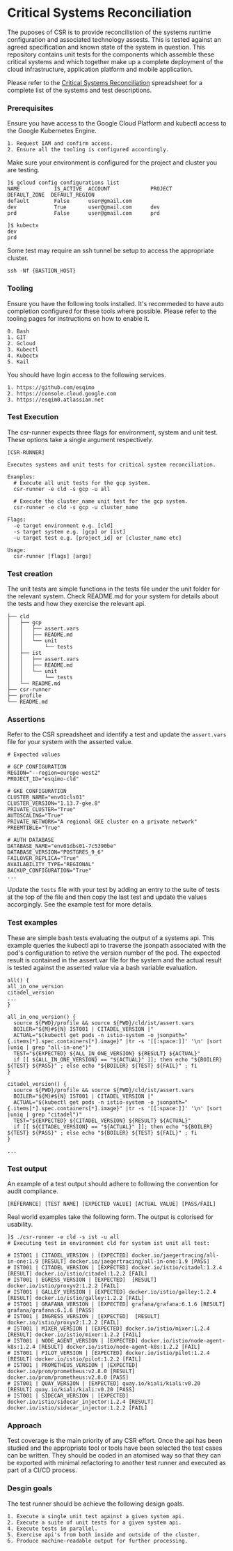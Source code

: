# Critical Systems Reconciliation

The puposes of CSR is to provide reconcilistion of the systems runtime 
configuration and associated technology assests. This is tested against an
agreed specification and known state of the system in question. This repository 
contains unit tests for the components which assemble these critical systems 
and which together make up a complete deployment of the cloud infrastructure, 
application platform and mobile application. 

Please refer to the [Critical Systems Reconciliation](https://docs.google.com/spreadsheets/d/1gzs2w-LGdzIi3_5Svzx3V4TMrq8kxnsLZLl0c8VeA1A/edit?ts=5d66d0b1#gid=0) spreadsheet
for a complete list of the systems and test descriptions.

### Prerequisites
Ensure you have access to the Google Cloud Platform and kubectl access to the
Google Kubernetes Engine.
```
1. Request IAM and confirm access.
2. Ensure all the tooling is configured accordingly.
```

Make sure your environment is configured for the project and cluster you are testing.
```
]$ gcloud config configurations list 
NAME           IS_ACTIVE  ACCOUNT             PROJECT        DEFAULT_ZONE  DEFAULT_REGION
default        False      user@gmail.com
dev            True       user@gmail.com      dev
prd            False      user@gmail.com      prd

]$ kubectx
dev
prd
```

Some test may require an ssh tunnel be setup to access the appropriate cluster.
```
ssh -Nf {BASTION_HOST}
```

### Tooling
Ensure you have the following tools installed. It's recommeded to have auto 
completion configured for these tools where possible. Please refer to the 
tooling pages for instructions on how to enable it. 
```
0. Bash
1. GIT
2. Gcloud
3. Kubectl
4. Kubectx
5. Kail
```

You should have login access to the following services.
```
1. https://github.com/esqimo
2. https://console.cloud.google.com
3. https://esqim0.atlassian.net
```

### Test Execution
The csr-runner expects three flags for environment, system and unit test.
These options take a single argument respectively. 
```
[CSR-RUNNER]

Executes systems and unit tests for critical system reconciliation.

Examples:
  # Execute all unit tests for the gcp system.
  csr-runner -e cld -s gcp -u all

  # Execute the cluster_name unit test for the gcp system.
  csr-runner -e cld -s gcp -u cluster_name

Flags:
  -e target environment e.g. [cld]
  -s target system e.g. [gcp] or [ist]
  -u target test e.g. [project_id] or [cluster_name etc] 

Usage:
  csr-runner [flags] [args]
```

### Test creation
The unit tests are simple functions in the tests file under the unit folder for 
the relevant system. Check README.md for your system for details about the 
tests and how they exercise the relevant api.
```
├── cld				
│   ├── gcp
│   │   ├── assert.vars
│   │   ├── README.md
│   │   └── unit
│   │       └── tests
│   ├── ist
│   │   ├── assert.vars
│   │   ├── README.md
│   │   └── unit
│   │       └── tests
│   └── README.md
├── csr-runner
├── profile
└── README.md
```

### Assertions

Refer to the CSR spreadsheet and identify a test and update the
`assert.vars` file for your system with the asserted value.
```
# Expected values  

# GCP CONFIGURATION
REGION="--region=europe-west2"
PROJECT_ID="esqimo-cld"

# GKE CONFIGURATION
CLUSTER_NAME="env01cls01"
CLUSTER_VERSION="1.13.7-gke.8"
PRIVATE_CLUSTER="True"
AUTOSCALING="True"
PRIVATE_NETWORK="A regional GKE cluster on a private network"
PREEMTIBLE="True"

# AUTH DATABASE
DATABASE_NAME="env01dbs01-7c5390be"
DATABASE_VERSION="POSTGRES_9_6"
FAILOVER_REPLICA="True"
AVAILABILITY_TYPE="REGIONAL"
BACKUP_CONFIGURATION="True"
...
```

Update the `tests` file with your test by adding an entry to the suite of tests
at the top of the file and then copy the last test and update the values 
accorgingly. See the example test for more details.

### Test examples

These are simple bash tests evaluating the output of a systems api. This 
example queries the kubectl api to traverse the jsonpath associated with
the pod's configuration to retive the version number of the pod. The expected
result is contained in the assert.var file for the system and the actual 
result is tested against the asserted value via a bash variable evaluation.
```
all() {
all_in_one_version
citadel_version
...
}

all_in_one_version() {
  source ${PWD}/profile && source ${PWD}/cld/ist/assert.vars
  BOILER="${M}#${N} IST001 | CITADEL_VERSION |"
  ACTUAL="$(kubectl get pods -n istio-system -o jsonpath="{.items[*].spec.containers[*].image}" |tr -s '[[:space:]]' '\n' |sort |uniq | grep "all-in-one")"
  TEST="${EXPECTED} ${ALL_IN_ONE_VERSION} ${RESULT} ${ACTUAL}"
  if [[ ${ALL_IN_ONE_VERSION} == "${ACTUAL}" ]]; then echo "${BOILER} ${TEST} ${PASS}" ; else echo "${BOILER} ${TEST} ${FAIL}" ; fi
}

citadel_version() {
  source ${PWD}/profile && source ${PWD}/cld/ist/assert.vars
  BOILER="${M}#${N} IST001 | CITADEL_VERSION |"
  ACTUAL="$(kubectl get pods -n istio-system -o jsonpath="{.items[*].spec.containers[*].image}" |tr -s '[[:space:]]' '\n' |sort |uniq | grep "citadel")"
  TEST="${EXPECTED} ${CITADEL_VERSION} ${RESULT} ${ACTUAL}"
  if [[ ${CITADEL_VERSION} == "${ACTUAL}" ]]; then echo "${BOILER} ${TEST} ${PASS}" ; else echo "${BOILER} ${TEST} ${FAIL}" ; fi
}

...
```

### Test output
An example of a test output should adhere to following the convention for 
audit compliance.
```
[REFERANCE] [TEST NAME] [EXPECTED VALUE] [ACTUAL VALUE] [PASS/FAIL]
``` 

Real world examples take the following form. The output is colorised for usability.
```
]$ ./csr-runner -e cld -s ist -u all
# Executing test in environment cld for system ist unit all test:

# IST001 | CITADEL_VERSION | [EXPECTED] docker.io/jaegertracing/all-in-one:1.9 [RESULT] docker.io/jaegertracing/all-in-one:1.9 [PASS]
# IST001 | CITADEL_VERSION | [EXPECTED] docker.io/istio/citadel:1.2.4 [RESULT] docker.io/istio/citadel:1.2.2 [FAIL]
# IST001 | EGRESS_VERSION | [EXPECTED]  [RESULT] docker.io/istio/proxyv2:1.2.2 [FAIL]
# IST001 | GALLEY_VERSION | [EXPECTED] docker.io/istio/galley:1.2.4 [RESULT] docker.io/istio/galley:1.2.2 [FAIL]
# IST001 | GRAFANA_VERSION | [EXPECTED] grafana/grafana:6.1.6 [RESULT] grafana/grafana:6.1.6 [PASS]
# IST001 | INGRESS_VERSION | [EXPECTED]  [RESULT] docker.io/istio/proxyv2:1.2.2 [FAIL]
# IST001 | MIXER_VERSION | [EXPECTED] docker.io/istio/mixer:1.2.4 [RESULT] docker.io/istio/mixer:1.2.2 [FAIL]
# IST001 | NODE_AGENT_VERSION | [EXPECTED] docker.io/istio/node-agent-k8s:1.2.4 [RESULT] docker.io/istio/node-agent-k8s:1.2.2 [FAIL]
# IST001 | PILOT_VERSION | [EXPECTED] docker.io/istio/pilot:1.2.4 [RESULT] docker.io/istio/pilot:1.2.2 [FAIL]
# IST001 | PROMETHEUS_VERSION | [EXPECTED] docker.io/prom/prometheus:v2.8.0 [RESULT] docker.io/prom/prometheus:v2.8.0 [PASS]
# IST001 | QUAY_VERSION | [EXPECTED] quay.io/kiali/kiali:v0.20 [RESULT] quay.io/kiali/kiali:v0.20 [PASS]
# IST001 | SIDECAR_VERSION | [EXPECTED] docker.io/istio/sidecar_injector:1.2.4 [RESULT] docker.io/istio/sidecar_injector:1.2.2 [FAIL]
```

### Approach
Test coverage is the main priority of any CSR effort. Once the api has been
studied and the appropriate tool or tools have been selected the test cases
can be written. They should be coded in an atomised way so that they can be 
exported with minimal refactoring to another test runner and executed as 
part of a CI/CD process.

### Desgin goals
The test runner should be achieve the following design goals.
```
1. Execute a single unit test against a given system api.
2. Execute a suite of unit tests for a given system api.
4. Execute tests in parallel.
5. Exercise api's from both inside and outside of the cluster.
6. Produce machine-readable output for further processing.
```
